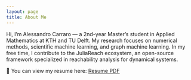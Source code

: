 ```yaml
---
layout: page
title: About Me
---
```


<p class="message">
  Hi, I’m Alessandro Carraro — a 2nd-year Master’s student in Applied Mathematics at KTH and TU Delft.  
  My research focuses on numerical methods, scientific machine learning, and graph machine learning.  
  In my free time, I contribute to the JuliaReach ecosystem, an open-source framework specialized in reachability analysis for dynamical systems.
</p>

<p>
  📄 You can view my resume here:  
  <a href="{{ '/assets/pdfs/resume_2025_website.pdf' | relative_url }}" target="_blank">Resume PDF</a>
</p>
